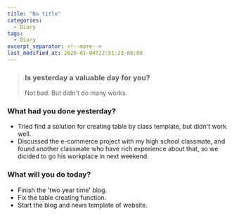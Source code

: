 ```yaml
---
title: "No title"
categories:
  - Diary
tags:
  - Diary
excerpt_separator: <!--more-->
last_modified_at: 2020-01-04T22:51:23-08:00
---
```

> ### Is yesterday a valuable day for you?
> Not bad. But didn't do many works.
<!--more-->


### What had you done yesterday?

* Tried find a solution for creating table by class template, but didn't work well.
* Discussed the e-commerce project with my high school classmate, and found another classmate who have rich experience about that, so we dicided to go his workplace in next weekend.

### What will you do today?

- Finish the 'two year time' blog.
- Fix the table creating function.
- Start the blog and news template of website.
